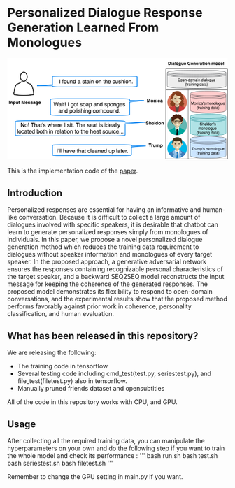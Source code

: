 # Personalized Dialogue Response <br> Generation Learned From Monologues

![image](https://github.com/PierreSue/Personalized-dialogue-response-generation-learned-from-monologues/blob/master/Illstration.png)

This is the implementation code of the [paper](https://www.isca-speech.org/archive/Interspeech_2019/pdfs/1696.pdf).

## Introduction
Personalized responses are essential for having an informative and human-like conversation. Because it is difficult to collect a large amount of dialogues involved with specific speakers, it is desirable that chatbot can learn to generate personalized responses simply from monologues of individuals. In this paper, we propose a novel personalized dialogue generation method which reduces the training data requirement to dialogues without speaker information and monologues of every target speaker. In the proposed approach, a generative adversarial network ensures the responses containing recognizable personal characteristics of the target speaker, and a backward SEQ2SEQ model reconstructs the input message for keeping the coherence of the generated responses. The proposed model demonstrates its flexibility to respond to open-domain conversations, and the experimental results show that the proposed method performs favorably against prior work in coherence, personality classification, and human evaluation.

## What has been released in this repository?
We are releasing the following:
* The training code in tensorflow
* Several testing code including cmd_test(test.py, seriestest.py), and file_test(filetest.py) also in tensorflow.
* Manually pruned friends dataset and opensubtitles 

All of the code in this repository works with CPU, and GPU.

## Usage
After collecting all the required training data, you can manipulate the hyperparameters on your own and do the following step if you want to train the whole model and check its performance :
'''
bash run.sh 
bash test.sh
bash seriestest.sh
bash filetest.sh 
'''

Remember to change the GPU setting in main.py if you want.
